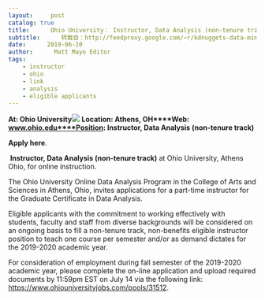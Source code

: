 ```yaml
---
layout:     post
catalog: true
title:      Ohio University： Instructor, Data Analysis (non-tenure track) [Athens, OH]
subtitle:      转载自：http://feedproxy.google.com/~r/kdnuggets-data-mining-analytics/~3/QVmuy_VPfx8/06-20-ohio-university-instructor-data-analysis.html
date:      2019-06-20
author:      Matt Mayo Editor
tags:
    - instructor
    - ohio
    - link
    - analysis
    - eligible applicants
---
```


**At: Ohio University**![](https://pbs.twimg.com/profile_images/913041339486523393/mlQ15HC3_400x400.jpg)
**Location: Athens, OH****Web: www.ohio.edu****Position: Instructor, Data Analysis (non-tenure track)**

**Apply here**.

 **Instructor, Data Analysis (non-tenure track)** at Ohio University, Athens Ohio, for online instruction. 

The Ohio University Online Data Analysis Program in the College of Arts and Sciences in Athens, Ohio, invites applications for a part-time instructor for the Graduate Certificate in Data Analysis.

Eligible applicants with the commitment to working effectively with students, faculty and staff from diverse backgrounds will be considered on an ongoing basis to fill a non-tenure track, non-benefits eligible instructor position to teach one course per semester and/or as demand dictates for the 2019-2020 academic year. 

For consideration of employment during fall semester of the 2019-2020 academic year, please complete the on-line application and upload required documents by 11:59pm EST on July 14 via the following link: https://www.ohiouniversityjobs.com/pools/31512.
